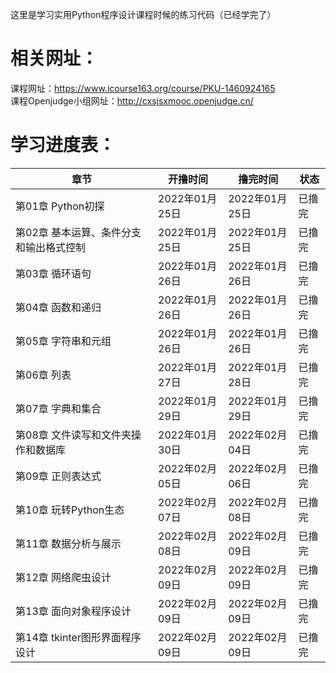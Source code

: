 这里是学习实用Python程序设计课程时候的练习代码（已经学完了）  
# 相关网址：  
课程网址：<https://www.icourse163.org/course/PKU-1460924165>  
课程Openjudge小组网址：<http://cxsjsxmooc.openjudge.cn/>
# 学习进度表：
|章节|开撸时间|撸完时间|状态|
|----|----|----|----|
|第01章 Python初探|2022年01月25日|2022年01月25日|已撸完|
|第02章 基本运算、条件分支和输出格式控制|2022年01月25日|2022年01月25日|已撸完|
|第03章 循环语句|2022年01月26日|2022年01月26日|已撸完|
|第04章 函数和递归|2022年01月26日|2022年01月26日|已撸完|
|第05章 字符串和元组|2022年01月26日|2022年01月26日|已撸完|
|第06章 列表|2022年01月27日|2022年01月28日|已撸完|
|第07章 字典和集合|2022年01月29日|2022年01月29日|已撸完|
|第08章 文件读写和文件夹操作和数据库|2022年01月30日|2022年02月04日|已撸完|
|第09章 正则表达式|2022年02月05日|2022年02月06日|已撸完|
|第10章 玩转Python生态|2022年02月07日|2022年02月08日|已撸完|
|第11章 数据分析与展示|2022年02月08日|2022年02月09日|已撸完|
|第12章 网络爬虫设计|2022年02月09日|2022年02月09日|已撸完|
|第13章 面向对象程序设计|2022年02月09日|2022年02月09日|已撸完|
|第14章 tkinter图形界面程序设计|2022年02月09日|2022年02月09日|已撸完|
